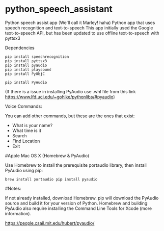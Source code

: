 # python_speech_assistant
Python speech assist app (We'll call it Marley! haha)
Python app that uses speech recognition and text-to-speech This app initially used the Google text-to-speech API, but has been updated to use offline text-to-speech with pyttsx3

Dependencies
```
pip install speechrecognition
pip install pyttsx3
pip install pyaudio
pip install playsound
pip install PyObjC 

```

``` 
pip install PyAudio 

```
(If there is a issue in installing PyAudio use .whl file from this link https://www.lfd.uci.edu/~gohlke/pythonlibs/#pyaudio)

Voice Commands:

You can add other commands, but these are the ones that exist:

* What is your name?
* What time is it
* Search
* Find Location
* Exit

#Apple Mac OS X (Homebrew & PyAudio)

Use Homebrew to install the prerequisite portaudio library, then install PyAudio using pip:

``` 
brew install portaudio pip install pyaudio 

```
#Notes:

If not already installed, download Homebrew. pip will download the PyAudio source and build it for your version of Python. Homebrew and building PyAudio also require installing the Command Line Tools for Xcode (more information).

https://people.csail.mit.edu/hubert/pyaudio/
